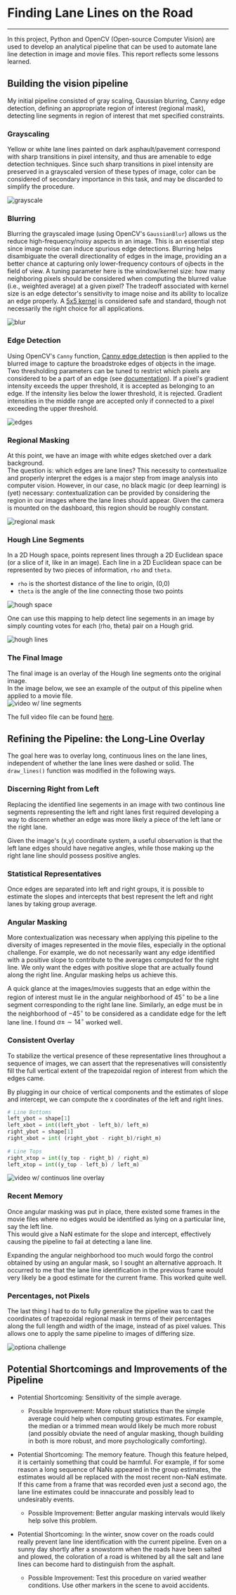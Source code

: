 # **Finding Lane Lines on the Road** 
---

In this project, Python and OpenCV (Open-source Computer Vision) are used to develop an analytical 
pipeline that can be used to automate lane line detection in image and movie files.  This report
reflects some lessons learned.

## Building the vision pipeline

My initial pipeline consisted of gray scaling, Gaussian blurring, Canny edge detection, defining an appropriate
region of interest (regional mask), detecting line segments in region of interest that met specified constraints.

### Grayscaling
Yellow or white lane lines painted on dark asphault/pavement correspond with sharp 
transitions in pixel intensity, and thus are amenable to edge detection techniques.
Since such sharp transitions in pixel intensity are preserved in a grayscaled version 
of these types of image, color can be considered of secondary importance in this task, 
and may be discarded to simplify the procedure.

![grayscale](./pipeline_images/img1b_gray.jpg)

### Blurring
Blurring the grayscaled image (using OpenCV's `GaussianBlur`) allows us the reduce 
high-frequency/noisy aspects in an image.
This is an essential step since image noise can induce spurious edge detections.
Blurring helps disambiguate the overall directionality of edges in the image, providing an
a better chance at capturing only lower-frequency contours of 
ojbects in the field of view.  A tuning parameter here is the window/kernel size: how many neighboring 
pixels should be considered when computing the blurred value (i.e., weighted average) 
at a given pixel?  The tradeoff associated with kernel size is an edge detector's sensitivity 
to image noise and its ability to localize an edge properly. 
A [5x5 kernel](https://en.wikipedia.org/wiki/Canny_edge_detector#Gaussian_filter)
is considered safe and standard, though not necessarily the right choice for all applications.  

![blur](./pipeline_images/img1c_blur.jpg)


### Edge Detection
Using OpenCV's `Canny` function, [Canny edge detection](https://en.wikipedia.org/wiki/Canny_edge_detector) 
is then applied to the blurred image to capture the broadstroke edges of objects in the image. 
Two thresholding parameters can be tuned to restrict which pixels are considered to be a part of an
edge (see [documentation](http://docs.opencv.org/2.4/doc/tutorials/imgproc/imgtrans/canny_detector/canny_detector.html)).
If a pixel's gradient intensity exceeds the upper threshold, it is accepted as belonging to an edge.
If the intensity lies below the lower threshold, it is rejected.  Gradient intensities in the middle
range are accepted only if connected to a pixel exceeding the upper threshold.

![edges](./pipeline_images/img1d_edges.jpg)


### Regional Masking
At this point, we have an image with white edges sketched over a dark background.  
The question is: which edges are lane lines? This necessity to contextualize and properly interpret the edges is a major
step from image analysis into computer vision.  However, in our case, no black magic
(or deep learning) is (yet) necessary: contextualization can be provided by considering
the region in our images where the lane lines should appear.  Given the camera is mounted on the dashboard, 
this region should be roughly constant.

![regional mask](./pipeline_images/img1e_edges_roi.jpg)


### Hough Line Segments
In a 2D Hough space, points represent lines through a 2D Euclidean space (or a slice of it, like in an image). 
Each line in a 2D Euclidean space can be represented by two pieces of information, `rho` and `theta`. 
* `rho` is the shortest distance of the line to origin, (0,0)
* `theta` is the angle of the line connecting those two points

![hough space](./R_theta_line.gif)

One can use this mapping to help detect line segements in an image by simply counting votes
for each (rho, theta) pair on a Hough grid. 

![hough lines](./pipeline_images/img1f_lines.jpg)

### The Final Image
The final image is an overlay of the Hough line segments onto the original image.  
In the image below, we see an example of the output of this pipeline when applied to a 
movie file.  
![video w/ line segments](./pipeline_images/vid1.png)

The full video file can be found [here](./test_videos_output/solidWhiteRight.mp4).


## Refining the Pipeline: the Long-Line Overlay
The goal here was to overlay long, continuous lines on the lane lines,
independent of whether the lane lines were dashed or solid.  The `draw_lines()` function 
was modified in the following ways.



### Discerning Right from Left
Replacing the identified line segements in an image with two continous line segments representing
the left and right lanes first required developing a way to discern whether an edge was more likely
a piece of the left lane or the right lane.  

Given the image's (x,y) coordinate system, a useful observation is that the left lane edges should
have negative angles, while those making up the right lane line should possess positive
angles.


### Statistical Representatives
Once edges are separated into left and right groups, it is possible to estimate the slopes and 
intercepts that best represent the left and right lanes by taking group average.  

### Angular Masking
More contextualization was necessary when applying this pipeline to the diversity of images 
represented in the movie files, especially in the optional challenge. 
For example, we do not necessarily want any edge identified with a positive slope
to contribute to the averages computed for the right line.  We only want the edges
with positive slope that are actually found along the right line.  Angular masking
helps us achieve this.

A quick glance at the images/movies suggests that an edge within the region of interest
must lie in the angular neighborhood of $45^{\circ}$ to be a line segment corresponding
to the right lane line.  Similarly, an edge must be in the neighborhood of $-45^{\circ}$
to be considered as a candidate edge for the left lane line.  I found $\alpha \pm \sim14^{\circ}$
worked well.

### Consistent Overlay
To stabilize the vertical presence of these representative lines throughout a sequence of images,
we can assert that the represenatives will consistently fill the full vertical extent of the 
trapezoidal region of interest from which the edges came.  

By plugging in our choice of vertical components and the estimates of slope and intercept, 
we can  compute the x coordinates of the left and right lines.  

```python
# Line Bottoms
left_ybot = shape[1]  
left_xbot = int((left_ybot - left_b)/ left_m)
right_ybot = shape[1]
right_xbot = int( (right_ybot - right_b)/right_m)
  
# Line Tops
right_xtop = int((y_top - right_b) / right_m)
left_xtop = int((y_top - left_b) / left_m)
```


![video w/ continuos line overlay](./pipeline_images/vid2.png)


### Recent Memory
Once angular masking was put in place, there existed some frames in the movie files where no edges would be
identified as lying on a particular line, say the left line.  
This would give a NaN estimate for the slope and intercept, effectively causing the pipeline to
fail at detecting a lane line.  

Expanding the angular neighborhood too much
would forgo the control obtained by using an angular mask, so I sought an alternative approach.
It occurred to me that the lane line identification in the previous frame would very likely
be a good estimate for the current frame.  This worked quite well.


### Percentages, not Pixels
The last thing I had to do to fully generalize the pipeline was to cast the coordinates
of trapezoidal regional mask in terms of their percentages along the full length and 
width of the image, instead of as pixel values.  This allows one to apply the same pipeline
to images of differing size.

![optiona challenge](./pipeline_images/vid3_optional.png)


## Potential Shortcomings and Improvements of the Pipeline
* Potential Shortcoming: Sensitivity of the simple average.
  - Possible Improvement: More robust statistics than the simple average could help when computing group estimates. For example, the median or a trimmed mean would likely be much more robust (and possibly obviate the need of angular masking, though building in both is more robust, and more psychologically comforting).  

* Potential Shortcoming: The memory feature. Though this feature helped, it is certainly something that could be harmful.  For example,
if for some reason a long sequence of NaNs appeared in the group estimates, the estimates would all
be replaced with the most recent non-NaN estimate.  If this came from a frame that was recorded even just
a second ago, the lane line estimates could be innaccurate and possibly lead to undesirably events.
  - Possible Improvement: Better angular masking intervals would likely help solve this problem.

* Potential Shortcoming:  In the winter, snow cover on the roads could really prevent lane line identification with the current pipeline.  Even on a sunny day shortly after a snowstorm when the roads have been salted and plowed, the coloration of a road is whitened by all the salt and lane lines can become hard to distinguish from the asphalt.  
  - Possible Improvement: Test this procedure on varied weather conditions. Use other markers in the scene to avoid accidents.


